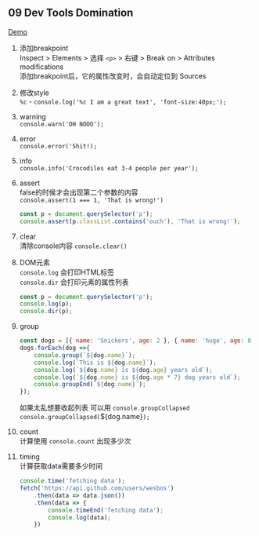 ## 09 Dev Tools Domination

[Demo](https://joannewsj.github.io/JavaScript30/09%20-%20Dev%20Tools%20Domination/)

1. 添加breakpoint  
Inspect > Elements > 选择 `<p>` > 右键 > Break on > Attributes modifications  
添加breakpoint后，它的属性改变时，会自动定位到 Sources  

2. 修改style  
`%c` - `console.log('%c I am a great text', 'font-size:40px;');`  

3. warning  
`console.warn('OH NOOO');`  

4. error  
`console.error('Shit!);`  

5. info  
`console.info('Crocodiles eat 3-4 people per year');`  

6. assert  
false的时候才会出现第二个参数的内容  
`console.assert(1 === 1, 'That is wrong!')`  
    ```Javascript
    const p = document.querySelector('p');
    console.assert(p.classList.contains('ouch'), 'That is wrong!');
    ```

7. clear  
清除console内容 `console.clear()`  

8. DOM元素  
`console.log` 会打印HTML标签  
`console.dir` 会打印元素的属性列表  
    ```Javascript
    const p = document.querySelector('p');
    console.log(p);
    console.dir(p);
    ```

9. group
    ```Javascript
    const dogs = [{ name: 'Snickers', age: 2 }, { name: 'hugo', age: 8 }];
    dogs.forEach(dog =>{
        console.group(`${dog.name}`);
        console.log(`This is ${dog.name}`);
        console.log(`${dog.name} is ${dog.age} years old`);
        console.log(`${dog.name} is ${dog.age * 7} dog years old`);
        console.groupEnd(`${dog.name}`);
    });
    ```
    如果太乱想要收起列表 可以用 `console.groupCollapsed`  
    `console.groupCollapsed(`${dog.name}`);`  

10. count  
计算使用 `console.count` 出现多少次  

11. timing  
计算获取data需要多少时间  
    ```Javascript
    console.time('fetching data');
    fetch('https://api.github.com/users/wesbos')
        .then(data => data.json())
        .then(data => {
            console.timeEnd('fetching data');
            console.log(data);
        })
    ```
